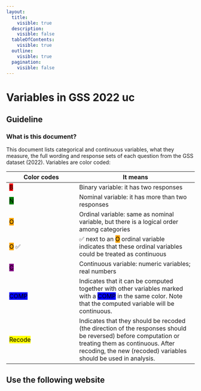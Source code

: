 ```yaml
---
layout:
  title:
    visible: true
  description:
    visible: false
  tableOfContents:
    visible: true
  outline:
    visible: true
  pagination:
    visible: false
---
```


# Variables in GSS 2022 uc

## Guideline

### What is this document?

This document lists categorical and continuous variables, what they measure, the full wording and response sets of each question from the GSS dataset (2022). Variables are color coded:



<table data-header-hidden><thead><tr><th width="171">Color codes</th><th>It means</th></tr></thead><tbody><tr><td><mark style="background-color:red;">B</mark> </td><td>Binary variable: it has two responses</td></tr><tr><td><mark style="background-color:green;">N</mark></td><td>Nominal variable: it has more than two responses</td></tr><tr><td><mark style="background-color:orange;">O</mark></td><td>Ordinal variable: same as nominal variable, but there is a logical order among categories</td></tr><tr><td><mark style="background-color:orange;">O</mark> ✅ </td><td>✅ next to an <mark style="background-color:orange;">O</mark> ordinal variable indicates that these ordinal variables could be treated as continuous</td></tr><tr><td><mark style="background-color:purple;">C</mark></td><td>Continuous variable: numeric variables; real numbers</td></tr><tr><td><mark style="background-color:blue;">COMP</mark> </td><td>Indicates that it can be computed together with other variables marked with a <mark style="background-color:blue;">COMP</mark> in the same color. Note that the computed variable will be continuous.</td></tr><tr><td><mark style="background-color:yellow;">Recode</mark> </td><td>Indicates that they should be recoded (the direction of the responses should be reversed) before computation or treating them as continuous. After recoding, the new (recoded) variables should be used in analysis.</td></tr></tbody></table>

## Use the following website
